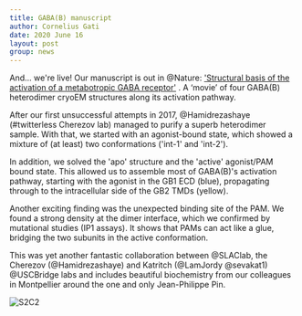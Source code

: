 ```yaml
---
title: GABA(B) manuscript
author: Cornelius Gati
date: 2020 June 16
layout: post
group: news
---
```


And… we're live! Our manuscript is out in @Nature: ['Structural basis of the activation of a metabotropic GABA receptor'](https://www.nature.com/articles/s41586-020-2408-4) . A ‘movie’ of four GABA(B) heterodimer cryoEM structures along its activation pathway.

After our first unsuccessful attempts in 2017, @Hamidrezashaye (#twitterless Cherezov lab) managed to purify a superb heterodimer sample. With that, we started with an agonist-bound state, which showed a mixture of (at least) two conformations ('int-1' and 'int-2').

In addition, we solved the 'apo' structure and the 'active' agonist/PAM bound state. This allowed us to assemble most of GABA(B)'s activation pathway, starting with the agonist in the GB1 ECD (blue), propagating through to the intracellular side of the GB2 TMDs (yellow).

Another exciting finding was the unexpected binding site of the PAM. We found a strong density at the dimer interface, which we confirmed by mutational studies (IP1 assays). It shows that PAMs can act like a glue, bridging the two subunits in the active conformation.

This was yet another fantastic collaboration between @SLAClab, the Cherezov (@Hamidrezashaye) and Katritch (@LamJordy @sevakat1) @USCBridge labs and includes beautiful biochemistry from our colleagues in Montpellier around the one and only Jean-Philippe Pin.

<img class="img-fluid mx-auto d-block" src="{{site.baseurl}}/static/img/pub/gaba_small.mp4" alt="S2C2">

